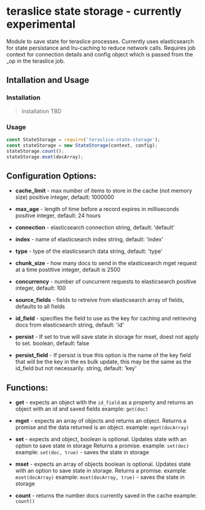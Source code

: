# teraslice state storage - currently experimental

Module to save state for teraslice processes.  Currently uses elasticsearch for
state persistance and lru-caching to reduce network calls.  Requires job context
for connection details and config object which is passed from the _op in the
teraslice job.

## Intallation and Usage

### Installation

> Installation TBD

### Usage

```javascript
const StateStorage = require('teraslice-state-storage');
const stateStorage = new StateStorage(context, config);
stateStorage.count();
stateStorage.mset(docArray);
```

## Configuration Options:

  * __cache_limit__ - max number of items to store in the cache (not memory
    size)
    positive integer, default: 1000000

  * __max_age__ - length of time before a record expires in milliseconds
    positive integer, default: 24 hours

  * __connection__ - elasticsearch connection
    string, default: 'default'

  * __index__ - name of elasticsearch index
    string, default: 'index'

  * __type__ - type of the elasticsearch data string, default: 'type'

  * __chunk_size__ - how many docs to send in the elasticsearch mget request at
    a time
    postitive integer, default is 2500

  * __concurrency__ - number of cuncurrent requests to elasticsearch
    positive integer, default: 100

  * __source_fields__ - fields to retreive from elasticsearch
    array of fields, defaults to all fields

  * __id_field__ - specifies the field to use as the key for caching and
    retrieving docs from elasticsearch
    string, default: 'id'

  * __persist__ - If set to true will save state in storage for mset, doest not
    apply to set.
    boolean, default: false

  * __persist_field__ - If persist is true this option is the name of the key
    field that will be the key in the es bulk update, this may be the same as
    the id_field but not necessarily.
    string, default: 'key'

## Functions:

* __get__ - expects an object with the `id_field` as a property and returns an
  object with an id and saved fields
  example: `get(doc)`

* __mget__ - expects an array of objects and returns an object.  Returns a
  promise and the data returned is an object.
  example: `mget(docArray)`

* __set__ - expects and object, boolean is optional. Updates state with an
  option to save state in storage
  Returns a promise.
  example: `set(doc)`
  example: `set(doc, true)` - saves the state in storage

* __mset__ - expects an array of objects boolean is optional.  Updates state
  with an option to save state in storage.
  Returns a promise.
  example: `mset(docArray)`
  example: `mset(docArray, true)` - saves the state in storage

* __count__ - returns the number docs currently saved in the cache
  example: `count()`

